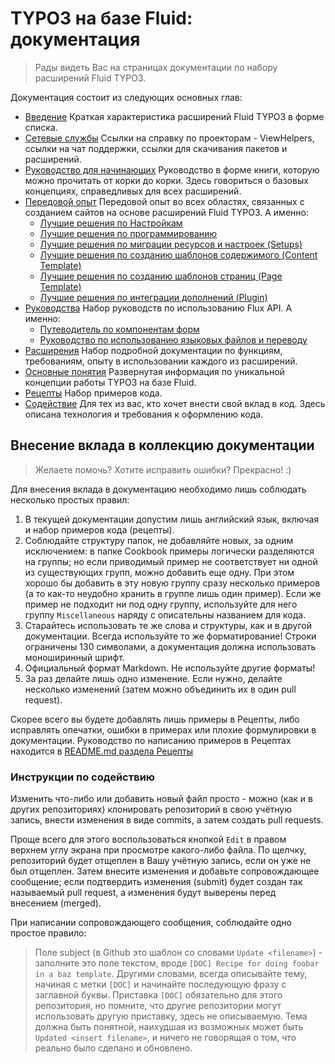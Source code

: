 TYPO3 на базе Fluid: документация
==================================

> Рады видеть Вас на страницах документации по набору расширений Fluid TYPO3.

Документация состоит из следующих основных глав:

* [Введение](Introduction.md)
  Краткая характеристика расширений Fluid TYPO3 в форме списка.
* [Сетевые службы](OnlineServices.md)
  Ссылки на справку по проекторам - ViewHelpers, ссылки на чат поддержки, ссылки для скачивания пакетов и расширений.
* [Руководство для начинающих](BeginnersGuide.md)
  Руководство в форме книги, которую можно прочитать от корки до корки. Здесь говориться о базовых концепциях, справедливых для всех расширений.
* [Передовой опыт](BestPractice/)
  Передовой опыт во всех областях, связанных с созданием сайтов на основе расширений Fluid TYPO3. А именно:
  * [Лучшие решения по Настройкам](BestPractice/Configuration.md)
  * [Лучшие решения по программированию](BestPractice/CodeBuilding.md)
  * [Лучшие решения по миграции ресурсов и настроек (Setups)](BestPractice/Migration.md)
  * [Лучшие решения по созданию шаблонов содержимого (Content Template)](BestPractice/Content.md)
  * [Лучшие решения по созданию шаблонов страниц (Page Template)](BestPractice/Pages.md)
  * [Лучшие решения по интеграции дополнений (Plugin)](BestPractice/Plugins.md)
* [Руководства](Guides/)
  Набор руководств по использованию Flux API. А именно:
  * [Путеводитель по компонентам форм](Guides/FormComponent.md)
  * [Руководство по использованию языковых файлов и переводу](Guides/WorkingWithLocallang.md)
* [Расширения](Extensions.md)
  Набор подробной документации по функциям, требованиям, опыту в использовании каждого из расширений.
* [Основные понятия](Concepts/)
  Развернутая информация по уникальной концепции работы TYPO3 на базе Fluid.
* [Рецепты](Cookbook/)
  Набор примеров кода.
* [Содействие](Contributing/)
  Для тех из вас, кто хочет внести свой вклад в код. Здесь описана технология и требования к оформлению кода.

## Внесение вклада в коллекцию документации

> Желаете помочь? Хотите исправить ошибки? Прекрасно! :)

Для внесения вклада в документацию необходимо лишь соблюдать несколько простых правил:

1. В текущей документации допустим лишь английский язык, включая и набор примеров кода (рецепты).
2. Соблюдайте структуру папок, не добавляйте новых, за одним исключением: в папке Cookbook примеры логически разделяются на
группы; но если приводимый пример не соответствует ни одной из существующих групп, можно добавить еще одну. При этом хорошо бы
добавить в эту новую группу сразу несколько примеров (а то как-то неудобно хранить в группе лишь один пример). Если же пример не подходит ни под одну группу, используйте для него группу `Miscellaneous` наряду с описательны названием для кода.
3. Старайтесь использовать те же слова и структуры, как и в другой документации. Всегда используйте то же форматирование!
Строки ограничены 130 символами, а документация должна использовать моноширинный шрифт.
4. Официальный формат Markdown. Не используйте другие форматы!
5. За раз делайте лишь одно изменение. Если нужно, делайте несколько изменений (затем можно объединить их в один pull request).

Скорее всего вы будете добавлять лишь примеры в Рецепты, либо исправлять опечатки, ошибки в примерах или плохие формулировки в
документации. Руководство по написанию примеров в Рецептах находится в [README.md раздела Рецепты](Cookbook/)

### Инструкции по содействию

Изменить что-либо или добавить новый файл просто - можно (как и в других репозиториях) клонировать репозиторий в свою учётную
запись, внести изменения в виде commits, а затем создать pull requests.

Проще всего для этого воспользоваться кнопкой `Edit` в правом верхнем углу экрана при просмотре какого-либо файла. По щелчку,
репозиторий будет отщеплен в Вашу учётную запись, если он уже не был отщеплен. Затем внесите изменения и добавьте
сопровождающее сообщение; если подтвердить изменения (submit) будет создан так называемый pull request, а изменения будут выверены перед внесением (merged).

При написании сопровождающего сообщения, соблюдайте одно простое правило:

> Поле subject (в Github это шаблон со словами `Update <filename>`) - заполните это поле текстом, вроде
> `[DOC] Recipe for doing foobar in a baz template`. Другими словами, всегда описывайте тему, начиная с метки `[DOC]` и начинайте
> последующую фразу с заглавной буквы. Приставка `[DOC]` обязательно для этого репозитория, но помните, что другие репозитории
> могут использовать другую приставку, здесь не описываемую. Тема должна быть понятной, наихудшая из возможных может быть
> `Updated <insert filename>`, и ничего не говорящая о том, что реально было сделано и обновлено.
